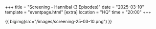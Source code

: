+++
title = "Screening - Hannibal (3 Episodes)"
date = "2025-03-10"
template = "eventpage.html"
[extra]
location = "HQ"
time = "20:00"
+++

{{ bigimg(src="/images/screening-25-03-10.png") }}
